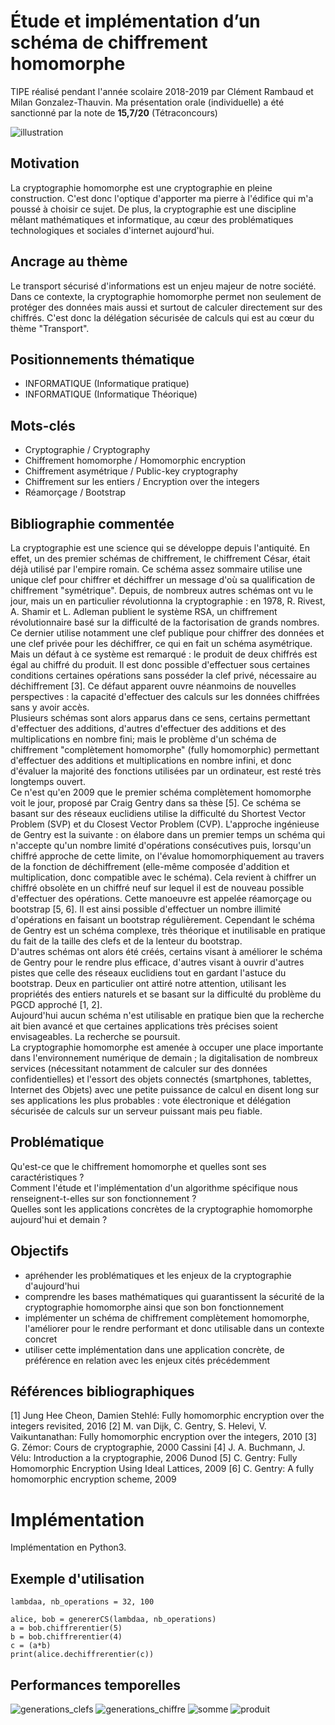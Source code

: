 # Étude et implémentation d’un schéma de chiffrement homomorphe

TIPE réalisé pendant l'année scolaire 2018-2019 par Clément Rambaud et Milan Gonzalez-Thauvin. Ma présentation orale (individuelle) a été sanctionné par la note de **15,7/20** (Tétraconcours)

![illustration](cryptographie_homomorphe.png)

## Motivation
La cryptographie homomorphe est une cryptographie en pleine construction. C'est donc l'optique d'apporter ma pierre à l'édifice qui m'a poussé à choisir ce sujet. De plus, la cryptographie est une discipline mêlant mathématiques et informatique, au cœur des problématiques technologiques et sociales d'internet aujourd'hui.

## Ancrage au thème
Le transport sécurisé d'informations est un enjeu majeur de notre société. Dans ce contexte, la cryptographie homomorphe permet non seulement de protéger des données mais aussi et surtout de calculer directement sur des chiffrés. C'est donc la délégation sécurisée de calculs qui est au cœur du thème "Transport".

## Positionnements thématique
* INFORMATIQUE (Informatique pratique)
* INFORMATIQUE (Informatique Théorique)

## Mots-clés
* Cryptographie                / Cryptography
* Chiffrement homomorphe       / Homomorphic encryption
* Chiffrement asymétrique      / Public-key cryptography
* Chiffrement sur les entiers  / Encryption over the integers
* Réamorçage                   / Bootstrap


## Bibliographie commentée
La cryptographie est une science qui se développe depuis l'antiquité. En effet, un des premier schémas de chiffrement, le chiffrement César, était déjà utilisé par l'empire romain. Ce schéma assez sommaire utilise une unique clef pour chiffrer et déchiffrer un message d'où sa qualification de chiffrement "symétrique". Depuis, de nombreux autres schémas ont vu le jour, mais un en particulier révolutionna la cryptographie : en 1978, R. Rivest, A. Shamir et L. Adleman publient le système RSA, un chiffrement révolutionnaire basé sur la difficulté de la factorisation de grands nombres. Ce dernier utilise notamment une clef publique pour chiffrer des données et une clef privée pour les déchiffrer, ce qui en fait un schéma asymétrique. Mais un défaut à ce système est remarqué : le produit de deux chiffrés est égal au chiffré du produit. Il est donc possible d'effectuer sous certaines conditions certaines opérations sans posséder la clef privé, nécessaire au déchiffrement [3]. Ce défaut apparent ouvre néanmoins de nouvelles perspectives : la capacité d'effectuer des calculs sur les données chiffrées sans y avoir accès.  
Plusieurs schémas sont alors apparus dans ce sens, certains permettant d'effectuer des additions, d'autres d'effectuer des additions et des multiplications en nombre fini; mais le problème d'un schéma de chiffrement "complètement homomorphe" (fully homomorphic) permettant d'effectuer des additions et multiplications en nombre infini, et donc d'évaluer la majorité des fonctions utilisées par un ordinateur, est resté très longtemps ouvert.  
Ce n'est qu'en 2009 que le premier schéma complètement homomorphe voit le jour, proposé par Craig Gentry dans sa thèse [5]. Ce schéma se basant sur des réseaux euclidiens utilise la difficulté du Shortest Vector Problem (SVP) et du Closest Vector Problem (CVP). L'approche ingénieuse de Gentry est la suivante : on élabore dans un premier temps un schéma qui n'accepte qu'un nombre limité d'opérations consécutives puis, lorsqu'un chiffré approche de cette limite, on l'évalue homomorphiquement au travers de la fonction de déchiffrement (elle-même composée d'addition et multiplication, donc compatible avec le schéma). Cela revient à chiffrer un chiffré obsolète en un chiffré neuf sur lequel il est de nouveau possible d'effectuer des opérations. Cette manoeuvre est appelée réamorçage ou bootstrap [5, 6]. Il est ainsi possible d'effectuer un nombre illimité d'opérations en faisant un bootstrap régulièrement. Cependant le schéma de Gentry est un schéma complexe, très théorique et inutilisable en pratique du fait de la taille des clefs et de la lenteur du bootstrap.  
D'autres schémas ont alors été créés, certains visant à améliorer le schéma de Gentry pour le rendre plus efficace, d'autres visant à ouvrir d'autres pistes que celle des réseaux euclidiens tout en gardant l'astuce du bootstrap. Deux en particulier ont attiré notre attention, utilisant les propriétés des entiers naturels et se basant sur la difficulté du problème du PGCD approché [1, 2].  
Aujourd'hui aucun schéma n'est utilisable en pratique bien que la recherche ait bien avancé et que certaines applications très précises soient envisageables. La recherche se poursuit.  
La cryptographie homomorphe est amenée à occuper une place importante dans l'environnement numérique de demain ; la digitalisation de nombreux services (nécessitant notamment de calculer sur des données confidentielles) et l'essort des objets connectés (smartphones, tablettes, Internet des Objets) avec une petite puissance de calcul en disent long sur ses applications les plus probables : vote électronique et délégation sécurisée de calculs sur un serveur puissant mais peu fiable.

## Problématique
Qu'est-ce que le chiffrement homomorphe et quelles sont ses caractéristiques ?  
Comment l'étude et l'implémentation d'un algorithme spécifique nous renseignent-t-elles sur son fonctionnement ?  
Quelles sont les applications concrètes de la cryptographie homomorphe aujourd'hui et demain ?

## Objectifs
* apréhender les problématiques et les enjeux de la cryptographie d'aujourd'hui
* comprendre les bases mathématiques qui guarantissent la sécurité de la cryptographie homomorphe ainsi que son bon fonctionnement
* implémenter un schéma de chiffrement complètement homomorphe, l'améliorer pour le rendre performant et donc utilisable dans un contexte concret
* utiliser cette implémentation dans une application concrète, de préférence en relation avec les enjeux cités précédemment

## Références bibliographiques

\[1] Jung Hee Cheon, Damien Stehlé: Fully homomorphic encryption over the integers revisited, 2016
\[2] M. van Dijk, C. Gentry, S. Helevi, V. Vaikuntanathan: Fully homomorphic encryption over the integers, 2010
\[3] G. Zémor: Cours de cryptographie, 2000 Cassini
\[4] J. A. Buchmann, J. Vélu: Introduction a la cryptographie, 2006 Dunod
\[5] C. Gentry: Fully Homomorphic Encryption Using Ideal Lattices, 2009
\[6] C. Gentry: A fully homomorphic encryption scheme, 2009


# Implémentation

Implémentation en Python3.

## Exemple d'utilisation

```
lambdaa, nb_operations = 32, 100

alice, bob = genererCS(lambdaa, nb_operations)
a = bob.chiffrerentier(5)
b = bob.chiffrerentier(4)
c = (a*b)
print(alice.dechiffrerentier(c))
```

## Performances temporelles

![generations_clefs](presentation_milan/images/generation_clefs.png)
![generations_chiffre](presentation_milan/images/generation_chiffre2.png)
![somme](presentation_milan/images/somme.png)
![produit](presentation_milan/images/produit.png)

